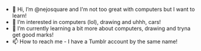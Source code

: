 - 👋 Hi, I’m @nejosquare and I'm not too great with computers but I want to learn!
- 👀 I’m interested in computers (lol), drawing and uhhh, cars!
- 🌱 I’m currently learning a bit more about computers, drawing and tryna get good marks!
- 📫 How to reach me - I have a Tumblr account by the same name!

<!---
nejosquare/nejosquare is a ✨ special ✨ repository because its `README.md` (this file) appears on your GitHub profile.
You can click the Preview link to take a look at your changes.
--->

